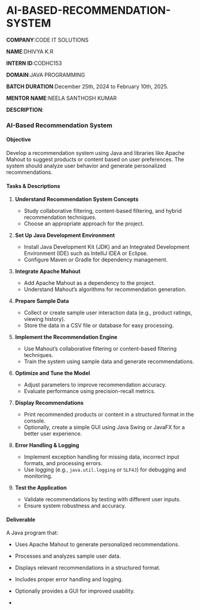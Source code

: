 # AI-BASED-RECOMMENDATION-SYSTEM

**COMPANY**:CODE IT SOLUTIONS

**NAME**:DHIVYA K.R

**INTERN ID**:CODHC153

**DOMAIN**:JAVA PROGRAMMING 

**BATCH DURATION**:December 25th, 2024 to February 10th, 2025.

**MENTOR NAME**:NEELA SANTHOSH KUMAR 

**DESCRIPTION**:

### **AI-Based Recommendation System**  

#### **Objective**  
Develop a recommendation system using Java and libraries like Apache Mahout to suggest products or content based on user preferences. The system should analyze user behavior and generate personalized recommendations.  

#### **Tasks & Descriptions**  

1. **Understand Recommendation System Concepts**  
   - Study collaborative filtering, content-based filtering, and hybrid recommendation techniques.  
   - Choose an appropriate approach for the project.  

2. **Set Up Java Development Environment**  
   - Install Java Development Kit (JDK) and an Integrated Development Environment (IDE) such as IntelliJ IDEA or Eclipse.  
   - Configure Maven or Gradle for dependency management.  

3. **Integrate Apache Mahout**  
   - Add Apache Mahout as a dependency to the project.  
   - Understand Mahout’s algorithms for recommendation generation.  

4. **Prepare Sample Data**  
   - Collect or create sample user interaction data (e.g., product ratings, viewing history).  
   - Store the data in a CSV file or database for easy processing.  

5. **Implement the Recommendation Engine**  
   - Use Mahout’s collaborative filtering or content-based filtering techniques.  
   - Train the system using sample data and generate recommendations.  

6. **Optimize and Tune the Model**  
   - Adjust parameters to improve recommendation accuracy.  
   - Evaluate performance using precision-recall metrics.  

7. **Display Recommendations**  
   - Print recommended products or content in a structured format in the console.  
   - Optionally, create a simple GUI using Java Swing or JavaFX for a better user experience.  

8. **Error Handling & Logging**  
   - Implement exception handling for missing data, incorrect input formats, and processing errors.  
   - Use logging (e.g., `java.util.logging` or `SLF4J`) for debugging and monitoring.  

9. **Test the Application**  
   - Validate recommendations by testing with different user inputs.  
   - Ensure system robustness and accuracy.  

#### **Deliverable**  
A Java program that:  
- Uses Apache Mahout to generate personalized recommendations.  
- Processes and analyzes sample user data.  
- Displays relevant recommendations in a structured format.  
- Includes proper error handling and logging.  
- Optionally provides a GUI for improved usability.

-   
